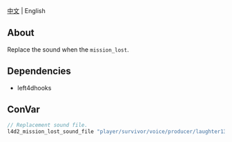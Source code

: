 [中文](./README.md) | English

## About
Replace the sound when the `mission_lost`.

## Dependencies
- left4dhooks

## ConVar
```c
// Replacement sound file.
l4d2_mission_lost_sound_file "player/survivor/voice/producer/laughter13.wav"
```
